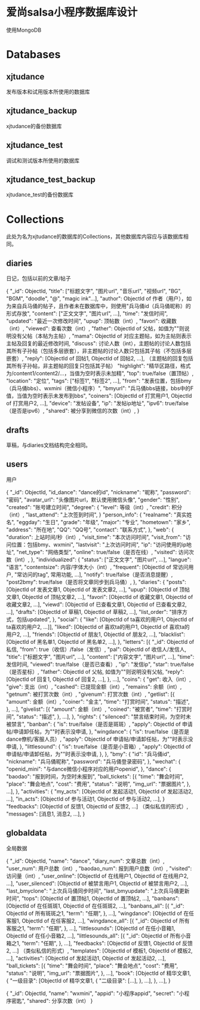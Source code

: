# 爱尚salsa小程序数据库设计
使用MongoDB

# Databases

## xjtudance

发布版本和试用版本所使用的数据库
	
## xjtudance_backup
	
xjtudance的备份数据库

## xjtudance_test
	
调试和测试版本所使用的数据库
	
## xjtudance_test_backup
	
xjtudance_test的备份数据库
	
# Collections
	
此处为名为xjtudance的数据库的Collections，其他数据库内容应与该数据库相同。
	
## diaries
	
日记，包括以前的文章/帖子
	
{
	"_id": ObjectId,
	"title": ["标题文字", "图片url", "音乐url", "视频url", "BG", "BGM", "doodle", "@", "magic ink"...],
    "author": ObjectId of 作者（用户），如为来自兵马俑的帖子，且作者未在数据库中，则使用"兵马俑id（兵马俑昵称）的形式存放",
	"content": ["正文文字", "图片url", ...],
	"time": "发信时间",
	"updated": "最近一次修改时间",
	"upup": 顶帖数（int）,
    "favori": 收藏数（int）,
	"viewed": 查看次数（int）,
	"father": ObjectId of 父帖，如值为""则说明没有父帖（本帖为主帖）,
	"mama": ObjectId of 对应主题帖，如为主帖则表示主帖及回复的最近修改时间,
	"discuss": 讨论人数（int），主题帖的讨论人数包括其所有子孙帖（包括多层嵌套），非主题帖的讨论人数只包括其子帖（不包括多层嵌套）,
	"reply": [ObjectId of 回帖1, ObjectId of 回帖2, ...], （主题帖的回复包括其所有子孙帖，非主题帖的回复只包括其子帖）
	"highlight": "精华区路径，格式为/content1/content2/...，当值为空时表示未加精",
	"top": true/false（置顶帖）,
	"location": "定位",
	"tags": ["标签1", "标签2", ...],
	"from": "发表位置，包括bmy（兵马俑bbs）、wxmini（微信小程序）",
	"bmyurl": "兵马俑bbs链接，bbs中的F值，当值为空时表示未发布到bbs",
	"coiners": [ObjectId of 打赏用户1, ObjectId of 打赏用户2, ...],
	"device": "发帖设备",
	"ip": "发帖ip地址",
	"ipv6": true/false（是否是ipv6）,
	"shared": 被分享到微信的次数（int）,
}

## drafts

草稿，与diaries文档结构完全相同。

## users

用户

{
	"_id": ObjectId,
	"id_dance": "dance的id",
	"nickname": "昵称",
	"password": "密码",
	"avatar_url": "头像图片url，默认使用微信头像",
	"gender": "性别",
	"created": "账号建立时间",
	"degree": {
		"level": 等级（int）,
		"credit": 积分（int）,
		"last_attend": "上次签到时间",
	}
	"person_info": {
		"realname": "真实姓名",
		"eggday": "生日",
		"grade": "年级",
		"major": "专业",
		"hometown": "家乡",
		"address": "所在地",
		"QQ": "QQ号",
		"contact": "联系方式",
	},
	"web": {
		"duration": 上站时间/秒（int）,
		"visit_time": "本次访问时间",
		"visit_from": "访问位置：包括bmy、wxmini",
		"lastvisit": "上次访问时间",
		"ip": "访问使用的ip地址",
		"net_type": "网络类型",
		"online": true/false（是否在线）,
		"visited": 访问次数（int）,
	},
	"individualized": {
		"status": ["正文文字", "图片url", ...],
		"langue": "语言",
		"contentsize": 内容/字体大小（int）,
		"frequent": [ObjectId of 常访问用户, "常访问的tag", 常用功能, ...],
		"notify": true/false（是否消息提醒）,
		"post2bmy": true/false（是否将文章同步到兵马俑）,
	},
	"diaries": {
		"posts": [ObjectId of 发表文章1, ObjectId of 发表文章2, ...],
		"upup": [ObjectId of 顶帖文章1, ObjectId of 顶帖文章2, ...],
		"favori": [ObjectId of 收藏文章1, ObjectId of 收藏文章2, ...],
		"viewd": [ObjectId of 已查看文章1, ObjectId of 已查看文章2, ...],
		"drafts": [ObjectId of 草稿1, ObjectId of 草稿2, ...],
		"list_order": "排序方式，包括updated",
	},
	"social": {
		"like": [ObjectId of ta喜欢的用户1, ObjectId of ta喜欢的用户2, ...]],
		"liked": [ObjectId of 喜欢ta的用户1, ObjectId of 喜欢ta的用户2, ...],	
		"friends": [ObjectId of 朋友1, ObjectId of 朋友2, ...],
		"blacklist": [ObjectId of 黑名单1, ObjectId of 黑名单2, ...],
	},
	"letters": [{
		"_id": ObjectId of 私信,
		"from": true（收信）/false（发信）,
		"pal": ObjectId of 收信人/发信人,
		"title": ["标题文字", "图片url", ...],
		"content": ["内容文字", "图片url", ...],
		"time": 发信时间,
		"viewed": true/false（是否已查看）,
		"ip": "发信ip",
		"star": true/false（是否星标）,
		"father": ObjectId of 父帖, 如值为""则说明没有父帖,
		"reply": [ObjectId of 回复1, ObjectId of 回复2, ...],
	}, ...],
	"coins": {
		"get": 收入（int）,
		"give": 支出（int）,
		"cashed": 已提现金额（int）,
		"remains": 余额（int）,
		"getnum": 被打赏次数（int）,
		"givenum": 打赏次数（int）,
		"getlist": [{
			"amount": 金额（int）,
			"coiner": "金主",
			"time": "打赏时间",
			"status": "描述",
		}, ...],
		"givelist": [{
			"amount": 金额（int）,
			"coined": "被赏者",
			"time": "打赏时间",
			"status": "描述",
		}, ...],
	},
	"rights": {
		"silenced": "禁言结束时间，为空时未被禁言",
		"banban": {
			"is": true/false（是否是斑斑）,
			"apply": ObjectId of 申请帖/申请卸任帖，为""时表示没申请,
		},
		"wingdance": {
			"is": true/false（是否是dance僚机/客服人员）,
			"apply": ObjectId of 申请帖/申请卸任帖，为""时表示没申请,
		},
		"littlesound": {
			"is": true/false（是否是小音箱）,
			"apply": ObjectId of 申请帖/申请卸任帖，为""时表示没申请,
		},
	},
	"bmy": {
		"id": "兵马俑id",
		"nickname": "兵马俑昵称",
		"password": "兵马俑登录密码",
	},
	"wechat": {
		"openid_mini": "与dance微信小程序对应的用户openid",
	},
	"dance": {
		"baodao": "报到时间，为空时未报到",
		"ball_tickets": [{
			"time": "舞会时间",
			"place": "舞会地点",
			"cost": "费用",
			"status": "说明",
			"img_url": "票据图片",
		}, ...],
	},
	"activities": {
		"my_acts": [ObjectId of 发起活动1, ObjectId of 发起活动2, ...],
		"in_acts": [ObjectId of 参与活动1, ObjectId of 参与活动2, ...],
	}
	"feedbacks": [ObjectId of 反馈1, ObjectId of 反馈2, ...] （类似私信的形式）,
	"messages": [消息1, 消息2, ...],
}
	
## globaldata
	
全局数据
	
{
	"_id": ObjectId,
	"name": "dance",
	"diary_num": 文章总数（int）,
	"user_num": 用户总数（int）,
	"baodao_num": 报到用户总数（int）,
	"visited": 访问量（int）,
	"user_online": [ObjectId of 在线用户1, ObjectId of 在线用户2, ...],
	"user_silenced": [ObjectId of 被禁言用户1, ObjectId of 被禁言用户2, ...],
	"last_bmyclone": "上次兵马俑同步时间",
	"last_bmyupdate": "上次兵马俑更新时间",
	"tops": [ObjectId of 置顶帖1, ObjectId of 置顶帖2, ...],
	"banbans": [ObjectId of 在任斑斑1, ObjectId of 在任斑斑2, ...],
	"banbans_all": [{ 
		"_id": ObjectId of 所有斑斑之1,
		"term": "任期",
	}, ...],
	"wingdance": [ObjectId of 在任客服1, ObjectId of 在任客服2, ...],
	"wingdance_all": [{ 
		"_id": ObjectId of 所有客服之1,
		"term": "任期",
	}, ...],
	"littlesounds": [ObjectId of 在任小音箱1, ObjectId of 在任小音箱2, ...],
	"littlesounds_all": [{ 
		"_id": ObjectId of 所有小音箱之1,
		"term": "任期",
	}, ...],
	"feedbacks": [ObjectId of 反馈1, ObjectId of 反馈2, ...] （类似私信的形式）,
	"templates": [ObjectId of 模板1, ObjectId of 模板2, ...],
	"activities": [ObjectId of 发起活动1, ObjectId of 发起活动2, ...],
	"ball_tickets": [{
		"time": "舞会时间",
		"place": "舞会地点",
		"cost": "费用",
		"status": "说明",
		"img_url": "票据图片",
	}, ...],
	"book": [ObjectId of 精华文章1, {
		"一级目录": [ObjectId of 精华文章1, {
			"二级目录": [...],
		}, ...],
	}, ...],
}

{
	"_id": ObjectId,
	"name": "wxmini",
	"appid": "小程序appid",
	"secret": "小程序密匙",
	"shared": 分享次数（int）
}